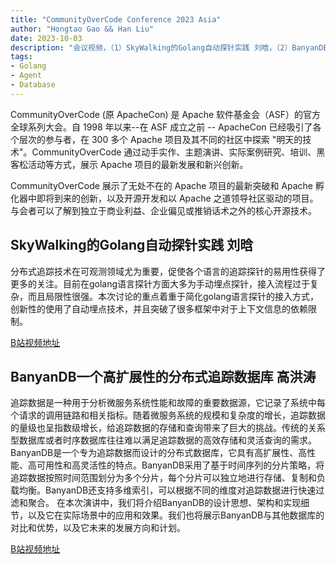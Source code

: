 ```yaml
---
title: "CommunityOverCode Conference 2023 Asia"
author: "Hongtao Gao && Han Liu"
date: 2023-10-03
description: "会议视频，（1）SkyWalking的Golang自动探针实践 刘晗，（2）BanyanDB一个高扩展性的分布式追踪数据库 高洪涛"
tags:
- Golang
- Agent
- Database
---
```


CommunityOverCode (原 ApacheCon) 是 Apache 软件基金会（ASF）的官方全球系列大会。自 1998 年以来--在 ASF 成立之前 -- ApacheCon 已经吸引了各个层次的参与者，在 300 多个 Apache 项目及其不同的社区中探索 "明天的技术"。CommunityOverCode 通过动手实作、主题演讲、实际案例研究、培训、黑客松活动等方式，展示 Apache 项目的最新发展和新兴创新。

CommunityOverCode 展示了无处不在的 Apache 项目的最新突破和 Apache 孵化器中即将到来的创新，以及开源开发和以 Apache 之道领导社区驱动的项目。与会者可以了解到独立于商业利益、企业偏见或推销话术之外的核心开源技术。

## SkyWalking的Golang自动探针实践 刘晗

分布式追踪技术在可观测领域尤为重要，促使各个语言的追踪探针的易用性获得了更多的关注。目前在golang语言探针方面大多为手动埋点探针，接入流程过于复杂，而且局限性很强。本次讨论的重点着重于简化golang语言探针的接入方式，创新性的使用了自动埋点技术，并且突破了很多框架中对于上下文信息的依赖限制。

[B站视频地址](https://www.bilibili.com/video/BV1U8411v71k)


## BanyanDB一个高扩展性的分布式追踪数据库 高洪涛

追踪数据是一种用于分析微服务系统性能和故障的重要数据源，它记录了系统中每个请求的调用链路和相关指标。随着微服务系统的规模和复杂度的增长，追踪数据的量级也呈指数级增长，给追踪数据的存储和查询带来了巨大的挑战。传统的关系型数据库或者时序数据库往往难以满足追踪数据的高效存储和灵活查询的需求。
BanyanDB是一个专为追踪数据而设计的分布式数据库，它具有高扩展性、高性能、高可用性和高灵活性的特点。BanyanDB采用了基于时间序列的分片策略，将追踪数据按照时间范围划分为多个分片，每个分片可以独立地进行存储、复制和负载均衡。BanyanDB还支持多维索引，可以根据不同的维度对追踪数据进行快速过滤和聚合。
在本次演讲中，我们将介绍BanyanDB的设计思想、架构和实现细节，以及它在实际场景中的应用和效果。我们也将展示BanyanDB与其他数据库的对比和优势，以及它未来的发展方向和计划。

[B站视频地址](https://www.bilibili.com/video/BV18K4y1w7eL)